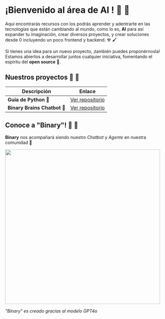 # ¡Bienvenido al área de AI !  🧠 🤖 

Aquí encontrarás recursos con los podrás aprender y adentrarte en las tecnologías que están cambiando al mundo, como lo es, **AI** para así expander tu imaginación, crear diversos proyectos, y crear soluciones desde 0 incluyendo un poco frontend y backend. ⚒️ 🖌️


Si tienes una idea para un nuevo proyecto, ¡también puedes proponérnosla! Estamos abiertos a desarrollar juntos cualquier iniciativa, fomentando el espíritu del **open source** 🐧.  


## Nuestros proyectos 🧠 🐍 </h2> </summary>
| Descripción | Enlace |
|-------------|:------:|
| **Guía de Python 🐍** | [Ver repositorio](https://github.com/binarybrains-upiicsa/Python-Guide) |
| **Binary Brains Chatbot 🤖** | [Ver repositorio](https://github.com/binarybrains-upiicsa/bb_chatbot_rag) |


## Conoce a "Binary"!  🧠  🔵

**Binary** nos acompañará siendo nuestro *Chatbot* y *Agente* en nuestra comunidad 🤖

<img src="https://github.com/user-attachments/assets/a8c74e34-a410-42c4-819a-8931e885d7b2" width="500" height="500"></img>


*"Binary" es creado gracias al modelo GPT4o*

